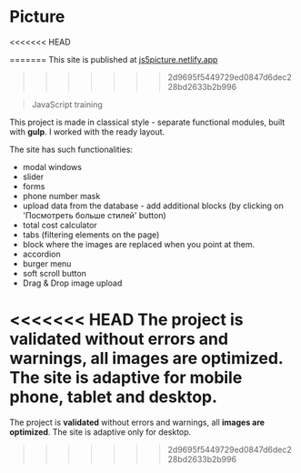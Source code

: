 # Picture

<<<<<<< HEAD

=======
This site is published at  [js5picture.netlify.app](https://js5picture.netlify.app/)
>>>>>>> 2d9695f5449729ed0847d6dec228bd2633b2b996

> JavaScript training

This project is made in classical style - separate functional modules, built with **gulp**. 
 I worked with the ready layout.
 
The site has such functionalities:
- modal windows 
- slider
- forms
- phone number mask
- upload data from the database - add additional blocks (by clicking on 'Посмотреть больше стилей' button)
- total cost calculator
- tabs (filtering elements on the page)
- block where the images are replaced when you point at them.
- accordion
- burger menu
- soft scroll button
- Drag & Drop image upload

<<<<<<< HEAD
The project is  **validated**  without errors and warnings, all  **images are optimized**. The site is **adaptive** for mobile phone, tablet and desktop.
=======
The project is  **validated**  without errors and warnings, all  **images are optimized**. The site is adaptive only for desktop.
>>>>>>> 2d9695f5449729ed0847d6dec228bd2633b2b996
